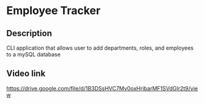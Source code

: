 # Employee Tracker

## Description
CLI application that allows user to add departments, roles, and employees to a mySQL database

## Video link
https://drive.google.com/file/d/1B3DSsHVC7Mv0oxHrjbarMF1SVdGIr2t9/view
